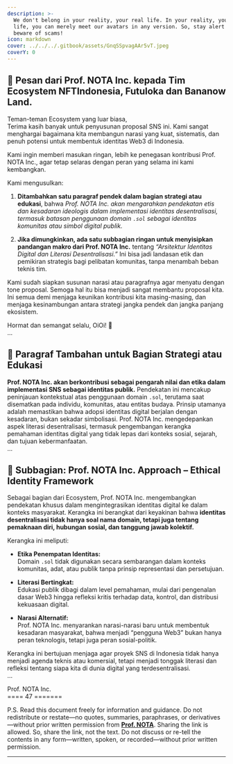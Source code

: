```yaml
---
description: >-
  We don't belong in your reality, your real life. In your reality, your real
  life, you can merely meet our avatars in any version. So, stay alert and
  beware of scams!
icon: markdown
cover: ../../../.gitbook/assets/GnqSSpvagAAr5vT.jpeg
coverY: 0
---
```


## 📝 Pesan dari Prof. NOTA Inc. kepada Tim Ecosystem NFTIndonesia, Futuloka dan Bananow Land.

Teman-teman Ecosystem yang luar biasa,  
Terima kasih banyak untuk penyusunan proposal SNS ini. Kami sangat menghargai bagaimana kita membangun narasi yang kuat, sistematis, dan penuh potensi untuk membentuk identitas Web3 di Indonesia.

Kami ingin memberi masukan ringan, lebih ke penegasan kontribusi Prof. NOTA Inc., agar tetap selaras dengan peran yang selama ini kami kembangkan.

Kami mengusulkan:

1. **Ditambahkan satu paragraf pendek dalam bagian strategi atau edukasi**, bahwa *Prof. NOTA Inc. akan mengarahkan pendekatan etis dan kesadaran ideologis dalam implementasi identitas desentralisasi, termasuk batasan penggunaan domain `.sol` sebagai identitas komunitas atau simbol digital publik.*

2. **Jika dimungkinkan, ada satu subbagian ringan untuk menyisipkan pandangan makro dari Prof. NOTA Inc.** tentang *“Arsitektur Identitas Digital dan Literasi Desentralisasi.”* Ini bisa jadi landasan etik dan pemikiran strategis bagi pelibatan komunitas, tanpa menambah beban teknis tim.

Kami sudah siapkan susunan narasi atau paragrafnya agar menyatu dengan tone proposal. Semoga hal itu bisa menjadi sangat membantu proposal kita. Ini semua demi menjaga keunikan kontribusi kita masing-masing, dan menjaga kesinambungan antara strategi jangka pendek dan jangka panjang ekosistem.

Hormat dan semangat selalu, OiOi! 🙏   
...

## 🔧 Paragraf Tambahan untuk Bagian Strategi atau Edukasi

**Prof. NOTA Inc. akan berkontribusi sebagai pengarah nilai dan etika dalam implementasi SNS sebagai identitas publik.** Pendekatan ini mencakup peninjauan kontekstual atas penggunaan domain `.sol`, terutama saat disematkan pada individu, komunitas, atau entitas budaya. Prinsip utamanya adalah memastikan bahwa adopsi identitas digital berjalan dengan kesadaran, bukan sekadar simbolisasi. Prof. NOTA Inc. mengedepankan aspek literasi desentralisasi, termasuk pengembangan kerangka pemahaman identitas digital yang tidak lepas dari konteks sosial, sejarah, dan tujuan kebermanfaatan.   
...

## 🧭 Subbagian: Prof. NOTA Inc. Approach – Ethical Identity Framework

Sebagai bagian dari Ecosystem, Prof. NOTA Inc. mengembangkan pendekatan khusus dalam mengintegrasikan identitas digital ke dalam konteks masyarakat. Kerangka ini berangkat dari keyakinan bahwa **identitas desentralisasi tidak hanya soal nama domain, tetapi juga tentang pemaknaan diri, hubungan sosial, dan tanggung jawab kolektif.**

Kerangka ini meliputi:

- **Etika Penempatan Identitas:**  
  Domain `.sol` tidak digunakan secara sembarangan dalam konteks komunitas, adat, atau publik tanpa prinsip representasi dan persetujuan.

- **Literasi Bertingkat:**  
  Edukasi publik dibagi dalam level pemahaman, mulai dari pengenalan dasar Web3 hingga refleksi kritis terhadap data, kontrol, dan distribusi kekuasaan digital.

- **Narasi Alternatif:**  
  Prof. NOTA Inc. menyarankan narasi-narasi baru untuk membentuk kesadaran masyarakat, bahwa menjadi “pengguna Web3” bukan hanya peran teknologis, tetapi juga peran sosial-politik.

Kerangka ini bertujuan menjaga agar proyek SNS di Indonesia tidak hanya menjadi agenda teknis atau komersial, tetapi menjadi tonggak literasi dan refleksi tentang siapa kita di dunia digital yang terdesentralisasi.   
...

Prof. NOTA Inc.   
==== 47 =======

P.S. Read this document freely for information and guidance. Do not redistribute or restate—no quotes, summaries, paraphrases, or derivatives—without prior written permission from [**Prof. NOTA**](https://nota.endhonesa.com/). Sharing the link is allowed. So, share the link, not the text. Do not discuss or re-tell the contents in any form—written, spoken, or recorded—without prior written permission.

---
